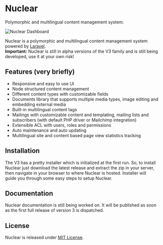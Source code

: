 # Nuclear
Polymorphic and multilingual content management system.

![Nuclear Dashboard](https://cloud.githubusercontent.com/assets/5340560/18489441/301e9b3a-7a06-11e6-8a19-f88c7b862128.png)

Nuclear is a polymorphic and multilingual content management system powered by [Laravel](https://laravel.com).  
**Important:** Nuclear is still in alpha versions of the V3 family and is still being developed, use it at your own risk!

## Features (very briefly)
* Responsive and easy to use UI
* Node structured content management
* Different content types with customizable fields
* Documents library that supports multiple media types, image editing and embedding external media
* Built-in multilingual content tags
* Mailings with customizable content and templating, mailing lists and subscribers (with default PHP driver or Mailchimp integration)
* Extensible ACL with users, roles and permissions
* Auto maintenance and auto updating
* Multilingual site and content based page view statistics tracking

## Installation
The V3 has a pretty installer which is initialized at the first run. So, to install Nuclear just download the latest release and extract the zip in your server, then navigate in your browser to where Nuclear is hosted. Installer will guide you through some easy steps to setup Nuclear.

## Documentation
Nuclear documentation is still being worked on. It will be published as soon as the first full release of version 3 is dispatched.

## License
Nuclear is released under [MIT License](https://github.com/NuclearCMS/Nuclear/blob/master/LICENSE).
